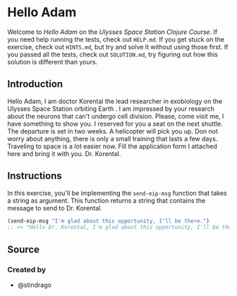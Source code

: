 # Hello Adam

Welcome to _Hello Adam_ on the _Ulysses Space Station Clojure Course_.
If you need help running the tests, check out `HELP.md`.
If you get stuck on the exercise, check out `HINTS.md`, but try and solve it without using those first.
If you passed all the tests, check out `SOLUTION.md`, try figuring out how this solution is different than yours.

## Introduction

Hello Adam,
I am doctor Korental the lead researcher in exobiology on the Ulysses Space Station orbiting Earth . I am impressed by your research about the neurons that can't undergo cell division. Please, come visit me, I have something to show you. I reserved for you a seat on the next shuttle. The departure is set in two weeks. A helicopter will pick you up. Don not worry about anything, there is only a small training that lasts a few days. Traveling to space is a lot easier now. Fill the application form I attached here and bring it with you.
Dr. Korental.

## Instructions

In this exercise, you'll be implementing the `send-eip-msg` function that takes a string as argument. This function returns a string that contains the message to send to Dr. Korental.

```clojure
(send-eip-msg "I'm glad about this opportunity, I'll be there.")
;; => "Hello Dr. Korental, I'm glad about this opportunity, I'll be there. Adam."
```

## Source

### Created by

- @stindrago
